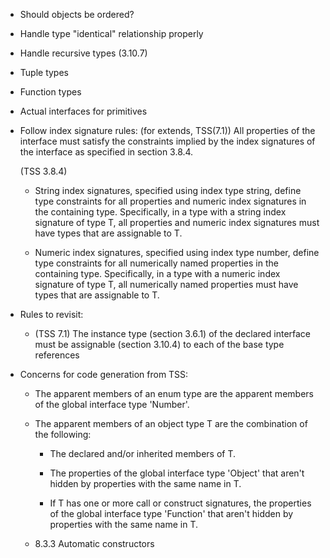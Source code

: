 * Should objects be ordered?

* Handle type "identical" relationship properly

* Handle recursive types (3.10.7)

* Tuple types

* Function types

* Actual interfaces for primitives

* Follow index signature rules:
  (for extends, TSS(7.1)) All properties of the interface must
  satisfy the constraints implied by the index signatures of the
  interface as specified in section 3.8.4.

  (TSS 3.8.4)

  * String index signatures, specified using index type string, define
  type constraints for all properties and numeric index signatures in
  the containing type. Specifically, in a type with a string index
  signature of type T, all properties and numeric index signatures must
  have types that are assignable to T.

  * Numeric index signatures, specified using index type number, define
  type constraints for all numerically named properties in the
  containing type. Specifically, in a type with a numeric index
  signature of type T, all numerically named properties must have types
  that are assignable to T.

* Rules to revisit:

  * (TSS 7.1) The instance type (section 3.6.1) of the declared
  interface must be assignable (section 3.10.4) to each of the base
  type references

* Concerns for code generation from TSS:

  * The apparent members of an enum type are the apparent members of the
  global interface type 'Number'.

  * The apparent members of an object type T are the combination of the
    following:

    * The declared and/or inherited members of T.

    * The properties of the global interface type 'Object' that aren't hidden
      by properties with the same name in T.

    * If T has one or more call or construct signatures, the properties of the
      global interface type 'Function' that aren't hidden by properties with
      the same name in T.

  * 8.3.3 Automatic constructors
